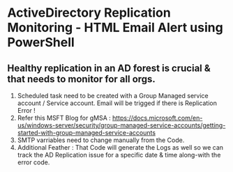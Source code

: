 # ActiveDirectory Replication Monitoring - HTML Email Alert using PowerShell
## Healthy replication in an AD forest is crucial & that needs to monitor for all orgs.

1. Scheduled task need to be created with a Group Managed service account / Service account. Email will be trigged if there is Replication Error !
2. Refer this MSFT Blog for gMSA : https://docs.microsoft.com/en-us/windows-server/security/group-managed-service-accounts/getting-started-with-group-managed-service-accounts
3. SMTP varriables need to change manually from the Code.
4. Additional Feather : That Code will generate the Logs as well so we can track the AD Replication issue for a specific date & time along-with the error code.
